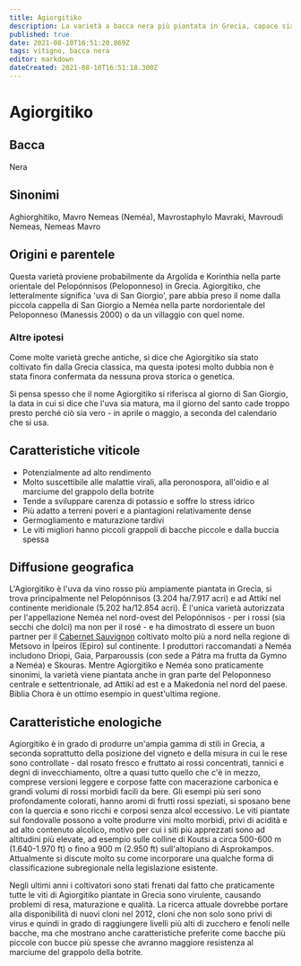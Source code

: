 ```yaml
---
title: Agiorgitiko
description: La varietà a bacca nera più piantata in Grecia, capace sia di grandi volumi che di alta qualità e di un'ampia gamma di stili.
published: true
date: 2021-08-10T16:51:20.869Z
tags: vitigno, bacca nera
editor: markdown
dateCreated: 2021-08-10T16:51:18.300Z
---
```


# Agiorgitiko

## Bacca
Nera
## Sinonimi
Aghiorghitiko, Mavro Nemeas (Neméa), Mavrostaphylo Mavraki, Mavroudi Nemeas, Nemeas Mavro

## Origini e parentele
Questa varietà proviene probabilmente da Argolída e Korinthía nella parte orientale del Pelopónnisos (Peloponneso) in Grecia. Agiorgitiko, che letteralmente significa 'uva di San Giorgio', pare abbia preso il nome dalla piccola cappella di San Giorgio a Neméa nella parte nordorientale del Peloponneso (Manessis 2000) o da un villaggio con quel nome.

### Altre ipotesi

Come molte varietà greche antiche, si dice che Agiorgitiko sia stato coltivato fin dalla Grecia classica, ma questa ipotesi molto dubbia non è stata finora confermata da nessuna prova storica o genetica.

Si pensa spesso che il nome Agiorgitiko si riferisca al giorno di San Giorgio, la data in cui si dice che l'uva sia matura, ma il giorno del santo cade troppo presto perché ciò sia vero - in aprile o maggio, a seconda del calendario che si usa.


## Caratteristiche viticole
- Potenzialmente ad alto rendimento
- Molto suscettibile alle malattie virali, alla peronospora, all'oidio e al marciume del grappolo della botrite
- Tende a sviluppare carenza di potassio e soffre lo stress idrico 
- Più adatto a terreni poveri e a piantagioni relativamente dense
- Germogliamento e maturazione tardivi 
- Le viti migliori hanno piccoli grappoli di bacche piccole e dalla buccia spessa

## Diffusione geografica
L'Agiorgitiko è l'uva da vino rosso più ampiamente piantata in Grecia, si trova principalmente nel Pelopónnisos (3.204 ha/7.917 acri) e ad Attikí nel continente meridionale (5.202 ha/12.854 acri). È l'unica varietà autorizzata per l'appellazione Neméa nel nord-ovest del Pelopónnisos - per i rossi (sia secchi che dolci) ma non per il rosé - e ha dimostrato di essere un buon partner per il [Cabernet Sauvignon](/vitigni/bacca-nera/cabernet-sauvignon) coltivato molto più a nord nella regione di Metsovo in Ípeiros (Epiro) sul continente. I produttori raccomandati a Neméa includono Driopi, Gaia, Parparoussis (con sede a Pátra ma frutta da Gymno a Neméa) e Skouras. Mentre Agiorgitiko e Neméa sono praticamente sinonimi, la varietà viene piantata anche in gran parte del Peloponneso centrale e settentrionale, ad Attikí ad est e a Makedonía nel nord del paese. Biblia Chora è un ottimo esempio in quest'ultima regione.


## Caratteristiche enologiche
Agiorgitiko è in grado di produrre un'ampia gamma di stili in Grecia, a seconda soprattutto della posizione del vigneto e della misura in cui le rese sono controllate - dal rosato fresco e fruttato ai rossi concentrati, tannici e degni di invecchiamento, oltre a quasi tutto quello che c'è in mezzo, comprese versioni leggere e corpose fatte con macerazione carbonica e grandi volumi di rossi morbidi facili da bere. Gli esempi più seri sono profondamente colorati, hanno aromi di frutti rossi speziati, si sposano bene con la quercia e sono ricchi e corposi senza alcol eccessivo. Le viti piantate sul fondovalle possono a volte produrre vini molto morbidi, privi di acidità e ad alto contenuto alcolico, motivo per cui i siti più apprezzati sono ad altitudini più elevate, ad esempio sulle colline di Koutsi a circa 500-600 m (1.640-1.970 ft) o fino a 900 m (2.950 ft) sull'altopiano di Asprokampos. Attualmente si discute molto su come incorporare una qualche forma di classificazione subregionale nella legislazione esistente.

Negli ultimi anni i coltivatori sono stati frenati dal fatto che praticamente tutte le viti di Agiorgitiko piantate in Grecia sono virulente, causando problemi di resa, maturazione e qualità. La ricerca attuale dovrebbe portare alla disponibilità di nuovi cloni nel 2012, cloni che non solo sono privi di virus e quindi in grado di raggiungere livelli più alti di zucchero e fenoli nelle bacche, ma che mostrano anche caratteristiche preferite come bacche più piccole con bucce più spesse che avranno maggiore resistenza al marciume del grappolo della botrite.
